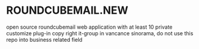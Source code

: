 # ROUNDCUBEMAIL.NEW
open source roundcubemail web application with at least 10 private customize plug-in
copy right it-group in vancance sinorama, do not use this repo into business related field 
